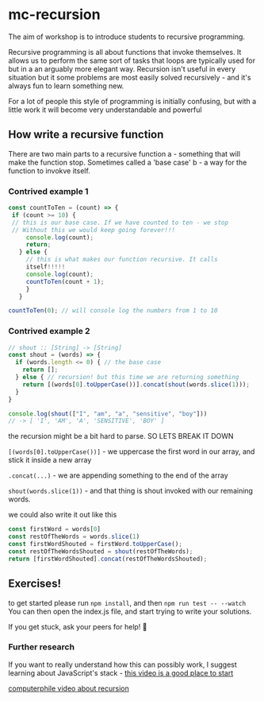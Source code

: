 # mc-recursion
The aim of workshop is to introduce students to recursive programming. 

 Recursive programming is all about functions that invoke themselves. It allows 
 us to perform the same sort of tasks that loops are typically used for but in a
 an arguably more elegant way. Recursion isn't useful in every situation but it 
 some problems are most easily solved recursively - and it's always fun to learn
 something new.

 For a lot of people this style of programming is initially confusing, but with
 a little work it will become very understandable and powerful


## How write a recursive function

 There are two main parts to a recursive function
 a - something that will make the function stop. Sometimes called a 'base
 case'
 b - a way for the function to invokve itself. 

### Contrived example 1

 ```js
const countToTen = (count) => {
  if (count >= 10) {
  // this is our base case. If we have counted to ten - we stop
  // Without this we would keep going forever!!!
      console.log(count);
      return;
    } else {
      // this is what makes our function recursive. It calls
      itself!!!!!
      console.log(count);
      countToTen(count + 1);
      }
    }

countToTen(0); // will console log the numbers from 1 to 10
  ```



### Contrived example 2 

```js
// shout :: [String] -> [String]
const shout = (words) => {
  if (words.length <= 0) { // the base case
    return [];
  } else { // recursion! but this time we are returning something
    return [(words[0].toUpperCase())].concat(shout(words.slice(1)));
  }
}

console.log(shout(["I", "am", "a", "sensitive", "boy"])) 
// -> [ 'I', 'AM', 'A', 'SENSITIVE', 'BOY' ]
```


the recursion might be a bit hard to parse. SO LETS BREAK IT
DOWN

`[(words[0].toUpperCase())]` - we uppercase the first word in our array, and stick it inside a new array

`.concat(...)` - we are appending something to the end of the array


`shout(words.slice(1))` - and that thing is shout invoked with our remaining words.


we could also write it out like this
```js
const firstWord = words[0]
const restOfTheWords = words.slice(1)
const firstWordShouted = firstWord.toUpperCase();
const restOfTheWordsShouted = shout(restOfTheWords);
return [firstWordShouted].concat(restOfTheWordsShouted);
```

## Exercises!

to get started please run `npm install`, and then `npm run test -- --watch`
You can then open the index.js file, and start trying to write your solutions.

If you get stuck, ask your peers for help! 🦄


### Further research
If you want to really understand how this can possibly work, I suggest learning
about JavaScript's stack - [ this video is a good place to start ](https://www.youtube.com/watch?v=8aGhZQkoFbQ)


[computerphile video about recursion](https://www.youtube.com/watch?v=Mv9NEXX1VHc)


